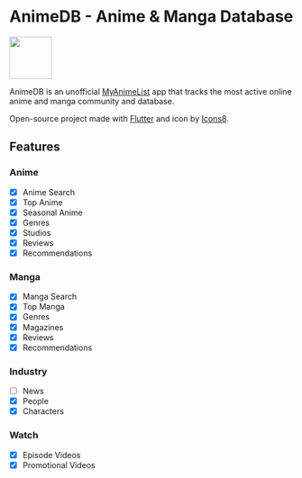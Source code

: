 # AnimeDB - Anime & Manga Database

<a href="https://play.google.com/store/apps/details?id=com.javier.myanimelist"><img src="https://play.google.com/intl/en_us/badges/static/images/badges/en_badge_web_generic.png" height="75"></a>

AnimeDB is an unofficial [MyAnimeList](https://myanimelist.net/) app that tracks the most active online anime and manga community and database.

Open-source project made with [Flutter](https://flutter.dev/) and icon by [Icons8](https://icons8.com/).

## Features

### Anime

- [x] Anime Search
- [x] Top Anime
- [x] Seasonal Anime
- [x] Genres
- [x] Studios
- [x] Reviews
- [x] Recommendations

### Manga

- [x] Manga Search
- [x] Top Manga
- [x] Genres
- [x] Magazines
- [x] Reviews
- [x] Recommendations

### Industry

- [ ] News
- [x] People
- [x] Characters

### Watch

- [x] Episode Videos
- [x] Promotional Videos
